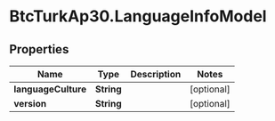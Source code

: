 # BtcTurkAp30.LanguageInfoModel

## Properties
Name | Type | Description | Notes
------------ | ------------- | ------------- | -------------
**languageCulture** | **String** |  | [optional] 
**version** | **String** |  | [optional] 
